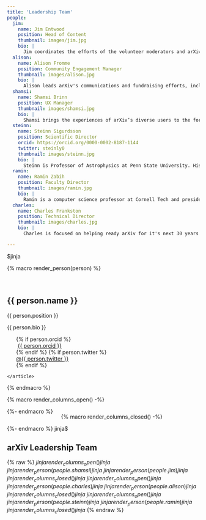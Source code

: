 ```yaml
---
title: 'Leadership Team'
people:
  jim:
    name: Jim Entwood
    position: Head of Content
    thumbnail: images/jim.jpg
    bio: |
      Jim coordinates the efforts of the volunteer moderators and arXiv administrators on the daily flow of papers and user support and works with the Scientific Director to develop and improve arXiv's operations policies. His background is in volunteer management and website development for research groups, and he holds an M.A. in Leadership Studies.
  alison:
    name: Alison Fromme
    position: Community Engagement Manager
    thumbnail: images/alison.jpg
    bio: |
      Alison leads arXiv's communications and fundraising efforts, including the membership program for academic and research institutions. Alison's background is in science writing, nonprofit fundraising, and teaching. She is a Cornell University alum and holds an M.S. in Zoology from Washington State University.
  shamsi:
    name: Shamsi Brinn
    position: UX Manager
    thumbnail: images/shamsi.jpg
    bio: |
      Shamsi brings the experiences of arXiv’s diverse users to the forefront of organizational planning. Her role includes gathering feedback and testing product experiences with users, disseminating research findings, and using feedback to inform design and development across the arXiv platform. Shamsi holds a B.F.A. in Graphic Design and Photography from Moore College of Art & Design.
  steinn:
    name: Steinn Sigurdsson
    position: Scientific Director
    orcid: https://orcid.org/0000-0002-8187-1144
    twitter: steinly0
    thumbnail: images/steinn.jpg
    bio: |
      Steinn is Professor of Astrophysics at Penn State University. His research interests include astrophysics and related areas, ranging from cosmology, large scale dynamics and black holes, to formation and evolution of planets and the prospects for discovering non-terrestrial life. Steinn holds a Ph.D. in Theoretical Physics from the California Institute of Technology.
  ramin:
    name: Ramin Zabih
    position: Faculty Director
    thumbnail: images/ramin.jpg
    bio: |
      Ramin is a computer science professor at Cornell Tech and president and founder of the Computer Vision Foundation. His research focuses on computer vision and its applications, especially in medical imaging. As arXiv faculty director, Ramin guides arXiv’s strategic vision and technological modernization with input from the global research and scholarly communications communities. He holds a Ph.D. in Computer Science and Mathematics from Stanford University.
  charles:
    name: Charles Frankston
    position: Technical Director
    thumbnail: images/charles.jpg
    bio: |
      Charles is focused on helping ready arXiv for it's next 30 years of stable support of open science and will shepherd arXiv's move to the cloud. He brings his wealth of expertise in a wide range of platforms and languages, systems architecture, and deep commitment to data privacy. Charles holds a B.S. in Computer Science and Engineering from the Massachusetts Institute of Technology.

---
```

$jinja

{% macro render_person(person) %}
    <article class="column is-half">
      <div class="media">
        <div class="media-left is-hidden-mobile">
          <p class="image is-96x96"><img style="border-radius: 50%" src="{{ url_for(config.SITE_NAME + '.static', filename=person.thumbnail) }}" alt="" /></p>
        </div>
        <div class="media-content">
          <p class="image is-48x48 is-hidden-tablet is-pulled-left" style=" margin-right: .5em; margin-top: 1.5em;"><img style="border-radius: 50%;" src="{{ url_for(config.SITE_NAME + '.static', filename=person.thumbnail) }}" alt="" /></p>
          <h2 class="title">{{ person.name }}</h2>
          <p class="subtitle">{{ person.position }}</p>
          <p>{{ person.bio }}</p>
          <ul class="is-marginless">
          {% if person.orcid %}
            <li class="orcid" style="list-style: none"><span class="icon is-small" style="vertical-align: middle"><img src="{{ url_for(config.SITE_NAME +  '.static', filename='images/orcid_32x32.png') }}" alt="" /></span> <a href="{{ person.orcid }}">{{ person.orcid }}</a></li>
          {% endif %}
          {% if person.twitter %}
            <li class="twit" style="list-style: none"><span class="icon is-small"><i class="fa fa-twitter has-text-link" role="presentation"></i></span><a href="https://twitter.com/{{ person.twitter }}">@{{ person.twitter }}</a></li>
          {% endif %}
          </ul>
        </div>
      </div>

    </article>
{% endmacro %}

{% macro render_columns_open() -%}
  <div class="columns">
{%- endmacro %}

{% macro render_columns_closed() -%}
  </div>
{%- endmacro %}
jinja$

arXiv Leadership Team
=====================
{% raw %}
$jinja {{ render_columns_open() }} jinja$
$jinja {{ render_person(people.shamsi) }} jinja$
$jinja {{ render_person(people.jim) }} jinja$
$jinja {{ render_columns_closed() }} jinja$
$jinja {{ render_columns_open() }} jinja$
$jinja {{ render_person(people.charles) }} jinja$
$jinja {{ render_person(people.alison) }} jinja$
$jinja {{ render_columns_closed() }} jinja$
$jinja {{ render_columns_open() }} jinja$
$jinja {{ render_person(people.steinn) }} jinja$
$jinja {{ render_person(people.ramin) }} jinja$
$jinja {{ render_columns_closed() }} jinja$
{% endraw %}
